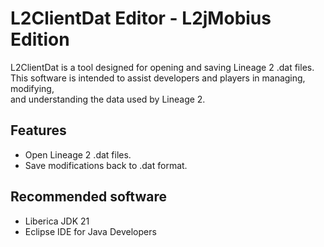 # L2ClientDat Editor - L2jMobius Edition

L2ClientDat is a tool designed for opening and saving Lineage 2 .dat files.<br>
This software is intended to assist developers and players in managing, modifying,<br>
and understanding the data used by Lineage 2.


## Features

- Open Lineage 2 .dat files.
- Save modifications back to .dat format.


## Recommended software

- Liberica JDK 21
- Eclipse IDE for Java Developers
